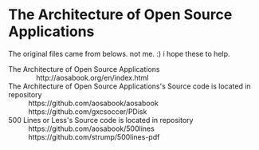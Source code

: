 # The Architecture of Open Source Applications
The original files came from belows. not me. :)
i hope these to help.
<dl>
<dt>The Architecture of Open Source Applications</dt>
  <dd>&nbsp;&nbsp;&nbsp;&nbsp;http://aosabook.org/en/index.html</dd>
<dt>The Architecture of Open Source Applications's Source code is located in repository </dt>
   <dd>https://github.com/aosabook/aosabook</dd>
   <dd>https://github.com/gxcsoccer/PDisk</dd>
<dt>500 Lines or Less's Source code is located in repository</dt>
   <dd>https://github.com/aosabook/500lines</dd>
   <dd>https://github.com/strump/500lines-pdf</dd>
</dl>



